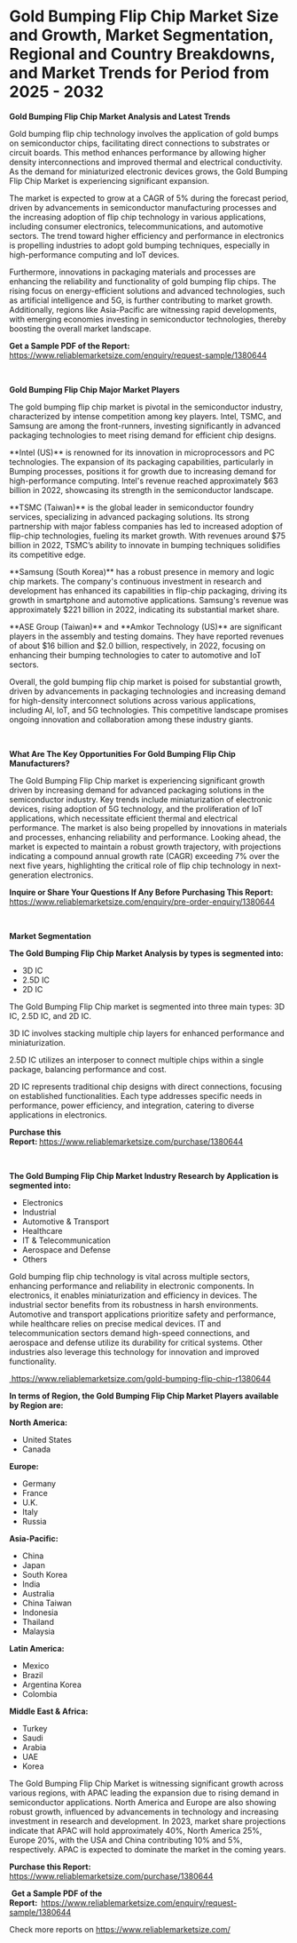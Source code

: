 <p><h1>Gold Bumping Flip Chip Market Size and Growth, Market Segmentation, Regional and Country Breakdowns, and Market Trends for Period from 2025 -  2032</h1></p><p><strong>Gold Bumping Flip Chip Market Analysis and Latest Trends</strong></p>
<p><p>Gold bumping flip chip technology involves the application of gold bumps on semiconductor chips, facilitating direct connections to substrates or circuit boards. This method enhances performance by allowing higher density interconnections and improved thermal and electrical conductivity. As the demand for miniaturized electronic devices grows, the Gold Bumping Flip Chip Market is experiencing significant expansion.</p><p>The market is expected to grow at a CAGR of 5% during the forecast period, driven by advancements in semiconductor manufacturing processes and the increasing adoption of flip chip technology in various applications, including consumer electronics, telecommunications, and automotive sectors. The trend toward higher efficiency and performance in electronics is propelling industries to adopt gold bumping techniques, especially in high-performance computing and IoT devices.</p><p>Furthermore, innovations in packaging materials and processes are enhancing the reliability and functionality of gold bumping flip chips. The rising focus on energy-efficient solutions and advanced technologies, such as artificial intelligence and 5G, is further contributing to market growth. Additionally, regions like Asia-Pacific are witnessing rapid developments, with emerging economies investing in semiconductor technologies, thereby boosting the overall market landscape.</p></p>
<p><strong>Get a Sample PDF of the Report:&nbsp;</strong> <a href="https://www.reliablemarketsize.com/enquiry/request-sample/1380644?utm_campaign=1897&utm_medium=2&utm_source=Github&utm_content=ia&utm_term=12022025&utm_id=gold-bumping-flip-chip">https://www.reliablemarketsize.com/enquiry/request-sample/1380644</a></p>
<p>&nbsp;</p>
<p><strong>Gold Bumping Flip Chip Major Market Players</strong></p>
<p><p>The gold bumping flip chip market is pivotal in the semiconductor industry, characterized by intense competition among key players. Intel, TSMC, and Samsung are among the front-runners, investing significantly in advanced packaging technologies to meet rising demand for efficient chip designs.</p><p>**Intel (US)** is renowned for its innovation in microprocessors and PC technologies. The expansion of its packaging capabilities, particularly in Bumping processes, positions it for growth due to increasing demand for high-performance computing. Intel's revenue reached approximately $63 billion in 2022, showcasing its strength in the semiconductor landscape.</p><p>**TSMC (Taiwan)** is the global leader in semiconductor foundry services, specializing in advanced packaging solutions. Its strong partnership with major fabless companies has led to increased adoption of flip-chip technologies, fueling its market growth. With revenues around $75 billion in 2022, TSMC’s ability to innovate in bumping techniques solidifies its competitive edge.</p><p>**Samsung (South Korea)** has a robust presence in memory and logic chip markets. The company's continuous investment in research and development has enhanced its capabilities in flip-chip packaging, driving its growth in smartphone and automotive applications. Samsung's revenue was approximately $221 billion in 2022, indicating its substantial market share.</p><p>**ASE Group (Taiwan)** and **Amkor Technology (US)** are significant players in the assembly and testing domains. They have reported revenues of about $16 billion and $2.0 billion, respectively, in 2022, focusing on enhancing their bumping technologies to cater to automotive and IoT sectors.</p><p>Overall, the gold bumping flip chip market is poised for substantial growth, driven by advancements in packaging technologies and increasing demand for high-density interconnect solutions across various applications, including AI, IoT, and 5G technologies. This competitive landscape promises ongoing innovation and collaboration among these industry giants.</p></p>
<p>&nbsp;</p>
<p><strong>What Are The Key Opportunities For Gold Bumping Flip Chip Manufacturers?</strong></p>
<p><p>The Gold Bumping Flip Chip market is experiencing significant growth driven by increasing demand for advanced packaging solutions in the semiconductor industry. Key trends include miniaturization of electronic devices, rising adoption of 5G technology, and the proliferation of IoT applications, which necessitate efficient thermal and electrical performance. The market is also being propelled by innovations in materials and processes, enhancing reliability and performance. Looking ahead, the market is expected to maintain a robust growth trajectory, with projections indicating a compound annual growth rate (CAGR) exceeding 7% over the next five years, highlighting the critical role of flip chip technology in next-generation electronics.</p></p>
<p><strong>Inquire or Share Your Questions If Any Before Purchasing This Report:</strong> <a href="https://www.reliablemarketsize.com/enquiry/pre-order-enquiry/1380644?utm_campaign=1897&utm_medium=2&utm_source=Github&utm_content=ia&utm_term=12022025&utm_id=gold-bumping-flip-chip">https://www.reliablemarketsize.com/enquiry/pre-order-enquiry/1380644</a></p>
<p>&nbsp;</p>
<p><strong>Market Segmentation</strong></p>
<p><strong>The Gold Bumping Flip Chip Market Analysis by types is segmented into:</strong></p>
<p><ul><li>3D IC</li><li>2.5D IC</li><li>2D IC</li></ul></p>
<p><p>The Gold Bumping Flip Chip market is segmented into three main types: 3D IC, 2.5D IC, and 2D IC. </p><p>3D IC involves stacking multiple chip layers for enhanced performance and miniaturization. </p><p>2.5D IC utilizes an interposer to connect multiple chips within a single package, balancing performance and cost. </p><p>2D IC represents traditional chip designs with direct connections, focusing on established functionalities. Each type addresses specific needs in performance, power efficiency, and integration, catering to diverse applications in electronics.</p></p>
<p><strong>Purchase this Report:&nbsp;</strong><a href="https://www.reliablemarketsize.com/purchase/1380644?utm_campaign=1897&utm_medium=2&utm_source=Github&utm_content=ia&utm_term=12022025&utm_id=gold-bumping-flip-chip">https://www.reliablemarketsize.com/purchase/1380644</a></p>
<p>&nbsp;</p>
<p><strong>The Gold Bumping Flip Chip Market Industry Research by Application is segmented into:</strong></p>
<p><ul><li>Electronics</li><li>Industrial</li><li>Automotive & Transport</li><li>Healthcare</li><li>IT & Telecommunication</li><li>Aerospace and Defense</li><li>Others</li></ul></p>
<p><p>Gold bumping flip chip technology is vital across multiple sectors, enhancing performance and reliability in electronic components. In electronics, it enables miniaturization and efficiency in devices. The industrial sector benefits from its robustness in harsh environments. Automotive and transport applications prioritize safety and performance, while healthcare relies on precise medical devices. IT and telecommunication sectors demand high-speed connections, and aerospace and defense utilize its durability for critical systems. Other industries also leverage this technology for innovation and improved functionality.</p></p>
<p><a href="https://www.reliablemarketsize.com/gold-bumping-flip-chip-r1380644?utm_campaign=1897&utm_medium=2&utm_source=Github&utm_content=ia&utm_term=12022025&utm_id=gold-bumping-flip-chip">&nbsp;https://www.reliablemarketsize.com/gold-bumping-flip-chip-r1380644</a></p>
<p><strong>In terms of Region, the Gold Bumping Flip Chip Market Players available by Region are:</strong></p>
<p>
    <p> <strong> North America: </strong>
        <ul>
            <li>United States</li>
            <li>Canada</li>
        </ul>
        </p> 
    <p> <strong> Europe: </strong>
        <ul>
            <li>Germany</li>
            <li>France</li>
            <li>U.K.</li>
            <li>Italy</li>
            <li>Russia</li>
        </ul>
        </p> 
    <p> <strong> Asia-Pacific: </strong>
        <ul>
            <li>China</li>
            <li>Japan</li>
            <li>South Korea</li>
            <li>India</li>
            <li>Australia</li>
            <li>China Taiwan</li>
            <li>Indonesia</li>
            <li>Thailand</li>
            <li>Malaysia</li>
        </ul>
        </p> 
    <p> <strong> Latin America: </strong>
        <ul>
            <li>Mexico</li>
            <li>Brazil</li>
            <li>Argentina Korea</li>
            <li>Colombia</li>
        </ul>
        </p> 
    <p> <strong> Middle East & Africa: </strong>
        <ul>
            <li>Turkey</li>
            <li>Saudi</li>
            <li>Arabia</li>
            <li>UAE</li>
            <li>Korea</li>
        </ul>
    </p>
    </p>
<p><p>The Gold Bumping Flip Chip Market is witnessing significant growth across various regions, with APAC leading the expansion due to rising demand in semiconductor applications. North America and Europe are also showing robust growth, influenced by advancements in technology and increasing investment in research and development. In 2023, market share projections indicate that APAC will hold approximately 40%, North America 25%, Europe 20%, with the USA and China contributing 10% and 5%, respectively. APAC is expected to dominate the market in the coming years.</p></p>
<p><strong>Purchase this Report: </strong><a href="https://www.reliablemarketsize.com/purchase/1380644?utm_campaign=1897&utm_medium=2&utm_source=Github&utm_content=ia&utm_term=12022025&utm_id=gold-bumping-flip-chip">https://www.reliablemarketsize.com/purchase/1380644</a></p>
<p>&nbsp;<strong>Get a Sample PDF of the Report:&nbsp;&nbsp;</strong><a href="https://www.reliablemarketsize.com/enquiry/request-sample/1380644?utm_campaign=1897&utm_medium=2&utm_source=Github&utm_content=ia&utm_term=12022025&utm_id=gold-bumping-flip-chip">https://www.reliablemarketsize.com/enquiry/request-sample/1380644</a></p>
<p><strong></strong></p>
<p>Check more reports on <a href="https://www.reliablemarketsize.com/?utm_campaign=1897&utm_medium=2&utm_source=Github&utm_content=ia&utm_term=12022025&utm_id=gold-bumping-flip-chip">https://www.reliablemarketsize.com/</a></p>